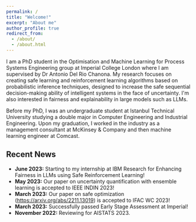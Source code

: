 ```yaml
---
permalink: /
title: "Welcome!"
excerpt: "About me"
author_profile: true
redirect_from: 
  - /about/
  - /about.html
---
```


I am a PhD student in the Optimisation and Machine Learning for Process Systems Engineering group at Imperial College London where I am supervised by Dr Antonio Del Rio Chanona. My research focuses on creating safe learning and reinforcement learning algorithms based on probabilistic inference techniques, designed to increase the safe sequential decision-making ability of intelligent systems in the face of uncertainty. I'm also interested in fairness and explainability in large models such as LLMs.

Before my PhD, I was an undergraduate student at Istanbul Technical University studying a double major in Computer Engineering and Industrial Engineering. Upon my graduation, I worked in the industry as a management consultant at McKinsey & Company and then machine learning engineer at Comcast.

## Recent News

- **June 2023:** Starting to my internship at IBM Research for Enhancing Fairness in LLMs using Safe Reinforcement Learning!
- **May 2023:** Our paper on uncertainty quantification with ensemble learning is accepted to IEEE INDIN 2023!
- **March 2023:** Our paper on safe optimization (https://arxiv.org/abs/2211.13019) is accepted to IFAC WC 2023!
- **March 2023:** Successfully passed Early Stage Assessment at Imperial! 
- **November 2022:** Reviewing for AISTATS 2023.